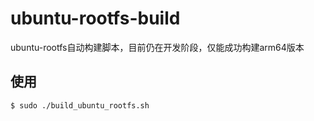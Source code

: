 # ubuntu-rootfs-build

ubuntu-rootfs自动构建脚本，目前仍在开发阶段，仅能成功构建arm64版本

## 使用
```shell
$ sudo ./build_ubuntu_rootfs.sh
```